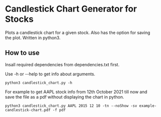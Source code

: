 # Candlestick Chart Generator for Stocks

Plots a candlestick chart for a given stock. Also has the option for saving the plot. Written in python3.

## How to use

Insall required dependencies from dependencies.txt first.

Use -h or --help to get info about arguments.
```
python3 candlestick_chart.py -h
```

For example to get AAPL stock info from 12th October 2021 till now and save the file as a pdf without displaying the chart in python.
```
python3 candlestick_chart.py AAPL 2015 12 10 -tn --noShow -sv example-candlestick-chart.pdf -f pdf
```
